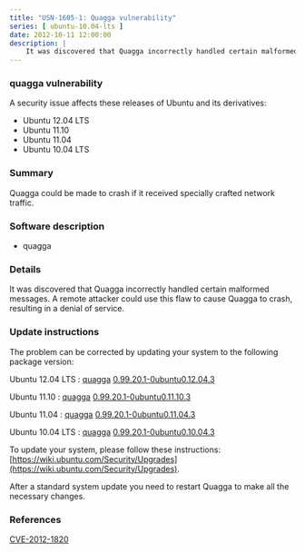 ```yaml
---
title: "USN-1605-1: Quagga vulnerability"
series: [ ubuntu-10.04-lts ]
date: 2012-10-11 12:00:00
description: |
    It was discovered that Quagga incorrectly handled certain malformed messages. A remote attacker could use this flaw to cause Quagga to crash, resulting in a denial of service. 
--- 
```

 
### quagga vulnerability

A security issue affects these releases of Ubuntu and its derivatives:

* Ubuntu 12.04 LTS
* Ubuntu 11.10
* Ubuntu 11.04
* Ubuntu 10.04 LTS

### Summary

Quagga could be made to crash if it received specially crafted network traffic.

### Software description

* quagga 

### Details

It was discovered that Quagga incorrectly handled certain malformed messages. A remote attacker could use this flaw to cause Quagga to crash, resulting in a denial of service. 

### Update instructions

The problem can be corrected by updating your system to the following package version:

Ubuntu 12.04 LTS
 : [quagga](https://launchpad.net/ubuntu/+source/quagga) <span> [0.99.20.1-0ubuntu0.12.04.3](https://launchpad.net/ubuntu/+source/quagga/0.99.20.1-0ubuntu0.12.04.3) </span> 

Ubuntu 11.10
 : [quagga](https://launchpad.net/ubuntu/+source/quagga) <span> [0.99.20.1-0ubuntu0.11.10.3](https://launchpad.net/ubuntu/+source/quagga/0.99.20.1-0ubuntu0.11.10.3) </span> 

Ubuntu 11.04
 : [quagga](https://launchpad.net/ubuntu/+source/quagga) <span> [0.99.20.1-0ubuntu0.11.04.3](https://launchpad.net/ubuntu/+source/quagga/0.99.20.1-0ubuntu0.11.04.3) </span> 

Ubuntu 10.04 LTS
 : [quagga](https://launchpad.net/ubuntu/+source/quagga) <span> [0.99.20.1-0ubuntu0.10.04.3](https://launchpad.net/ubuntu/+source/quagga/0.99.20.1-0ubuntu0.10.04.3) </span> 

To update your system, please follow these instructions: [https://wiki.ubuntu.com/Security/Upgrades](https://wiki.ubuntu.com/Security/Upgrades).

After a standard system update you need to restart Quagga to make all the necessary changes. 

### References

 [CVE-2012-1820](http://people.ubuntu.com/~ubuntu-security/cve/CVE-2012-1820)
 
